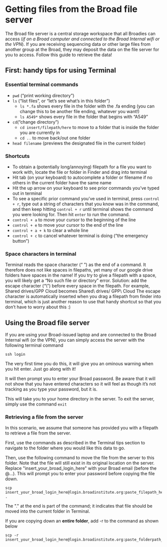 
# Getting files from the Broad file server 

The Broad file server is a central storage workspace that all Broadies can access (*if on a Broad computer and connected to the Broad Internal wifi or the VPN*). If you are receiving sequencing data or other large files from another group at the Broad, they may deposit the data on the file server for you to access. Follow this guide to retrieve the data! 

## First: handy tips for using Terminal 

### Essential terminal commands
- ```pwd``` (“print working directory”) 
- ```ls``` (“list files”, or “let’s see what’s in this folder”) 
  - ```ls *.fa``` shows every file in the folder with the .fa ending (you can change this to be another file ending, whatever you want!)
  - ```ls A549*``` shows every file in the folder that begins with “A549”
- ```cd```(“change directory”)
  - ```cd insert/filepath/here``` to move to a folder that is inside the folder you are currently in
  - ```cd ..``` to move back/out one folder 
- ```head filename``` (previews the designated file in the current folder)

### Shortcuts
- To obtain a (potentially long/annoying) filepath for a file you want to work with, locate the file or folder in Finder and drag into terminal
- Hit tab (on your keyboard) to autocomplete a folder or filename if no others in the current folder have the same name 
- Hit the up arrow on your keyboard to see prior commands you’ve typed out in terminal 
- To see a specific prior command you’ve used in terminal, press ```control + r```, type out a string of characters that you know was in the command, and then keep hitting ```control + r``` until terminal shows the command you were looking for. Then hit ```enter``` to run the command. 
- ```control + a``` to move your cursor to the beginning of the line
- ```control + e``` to move your cursor to the end of the line 
- ```control + a + k``` to clear a whole line 
- ```control + c``` to cancel whatever terminal is doing (“the emergency button”) 


### Space characters in terminal

Terminal reads the space character (“ ”) as the end of a command. It therefore does not like spaces in filepaths, yet many of our google drive folders have spaces in the name! If you try to give a filepath with a space, you will likely get a “No such file or directory” error. Solution: add the escape character (“\”) before every space in the filepath. For example, Shared drives/GPP Cloud becomes Shared\ drives/ GPP\ Cloud
The escape character is automatically inserted when you drag a filepath from finder into terminal, which is just another reason to use that handy shortcut so that you don’t have to worry about this :)  


## Using the Broad file server 

If you are using your Broad-issued laptop and are connected to the Broad Internal wifi (or the VPN), you can simply access the server with the following terminal command 

```
ssh login
```

The very first time you do this, it will give you an ominous warning when you hit enter. Just go along with it!

It will then prompt you to enter your Broad password. Be aware that it will not show that you have entered characters so it will feel as though it’s not tracking as you type your password, but it is. 

This will take you to your home directory in the server. To exit the server, simply use the command ```exit```

### Retrieving a file from the server

In this scenario, we assume that someone has provided you with a filepath to retrieve a file from the server. 

First, use the commands as described in the Terminal tips section to navigate to the folder where you would like this data to go. 

Then, use the following command to move the file from the server to this folder. Note that the file will still exist in its original location on the server. Replace "insert_your_broad_login_here" with your Broad email (before the @...). This will prompt you to enter your password before copying the file down. 

```
scp insert_your_broad_login_here@login.broadinstitute.org:paste_filepath_here .
```

The "." at the end is part of the command; it indicates that file should be moved into the current folder in Terminal. 

If you are copying down an **entire folder**, add -r to the command as shown below 

```
scp -r insert_your_broad_login_here@login.broadinstitute.org:paste_folderpath_here
```
